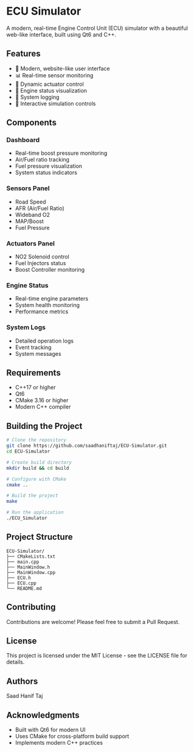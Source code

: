 # ECU Simulator

A modern, real-time Engine Control Unit (ECU) simulator with a beautiful web-like interface, built using Qt6 and C++.



## Features

- 🎨 Modern, website-like user interface
- 📊 Real-time sensor monitoring
- 🔄 Dynamic actuator control
- 🚗 Engine status visualization
- 📝 System logging
- 🎯 Interactive simulation controls

## Components

### Dashboard
- Real-time boost pressure monitoring
- Air/Fuel ratio tracking
- Fuel pressure visualization
- System status indicators

### Sensors Panel
- Road Speed
- AFR (Air/Fuel Ratio)
- Wideband O2
- MAP/Boost
- Fuel Pressure

### Actuators Panel
- NO2 Solenoid control
- Fuel Injectors status
- Boost Controller monitoring

### Engine Status
- Real-time engine parameters
- System health monitoring
- Performance metrics

### System Logs
- Detailed operation logs
- Event tracking
- System messages

## Requirements

- C++17 or higher
- Qt6
- CMake 3.16 or higher
- Modern C++ compiler

## Building the Project

```bash
# Clone the repository
git clone https://github.com/saadhaniftaj/ECU-Simulator.git
cd ECU-Simulator

# Create build directory
mkdir build && cd build

# Configure with CMake
cmake ..

# Build the project
make

# Run the application
./ECU_Simulator
```

## Project Structure

```
ECU-Simulator/
├── CMakeLists.txt
├── main.cpp
├── MainWindow.h
├── MainWindow.cpp
├── ECU.h
├── ECU.cpp
└── README.md
```

## Contributing

Contributions are welcome! Please feel free to submit a Pull Request.

## License

This project is licensed under the MIT License - see the LICENSE file for details.

## Authors

Saad Hanif Taj

## Acknowledgments

- Built with Qt6 for modern UI
- Uses CMake for cross-platform build support
- Implements modern C++ practices 
